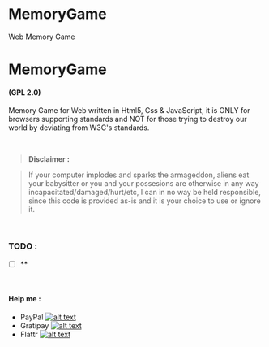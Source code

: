 # MemoryGame
Web Memory Game

# MemoryGame
#### (GPL 2.0)
Memory Game for Web written in Html5, Css & JavaScript, it is ONLY for browsers supporting standards and NOT for those trying to destroy our world by deviating from W3C's standards.

<br>

> **Disclaimer :**

> If your computer implodes and sparks the armageddon, aliens eat your babysitter or you and your possesions are otherwise in any way incapacitated/damaged/hurt/etc, I can in no way be held responsible, since this code is provided as-is and it is your choice to use or ignore it.

<br>

### TODO :
- [ ] **


<br>

#### Help me :
- PayPal [![alt text](https://www.paypalobjects.com/en_GB/i/btn/btn_donate_SM.gif "Onetime PayPal donation")](https://www.paypal.com/cgi-bin/webscr?cmd=_s-xclick&hosted_button_id=MTUK6NZQ6URX8)
- Gratipay [![alt text](https://img.shields.io/gratipay/AskeFC.svg "Weekly Gratipay donation")](https://gratipay.com/AskeFC)
- Flattr [![alt text](https://api.flattr.com/button/flattr-badge-large.png "Monthly Flattr donation")](https://flattr.com/profile/Mandrake)

